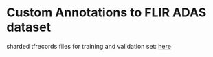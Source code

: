 # Custom Annotations to FLIR ADAS dataset
sharded tfrecords files for training and validation set: [here](https://drive.google.com/file/d/1NpnIgFlnmsYf1ucyTeMuBb5clvNhA7c6/view?usp=drivesdk)
